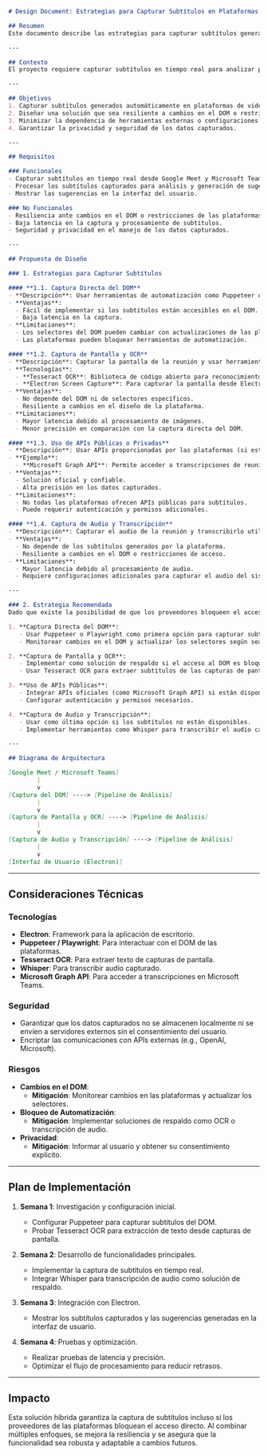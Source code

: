 ```markdown
# Design Document: Estrategias para Capturar Subtítulos en Plataformas de Videollamadas con Restricciones Potenciales

## Resumen
Este documento describe las estrategias para capturar subtítulos generados automáticamente en plataformas de videollamadas como Google Meet y Microsoft Teams, considerando que los proveedores pueden bloquear o dificultar el acceso a estos subtítulos mediante cambios en el DOM, restricciones de seguridad o actualizaciones en sus plataformas.

---

## Contexto
El proyecto requiere capturar subtítulos en tiempo real para analizar preguntas y generar sugerencias. Sin embargo, las plataformas de videollamadas pueden implementar restricciones que dificulten el acceso directo a los subtítulos, como cambios en el DOM, bloqueos de automatización o limitaciones en las APIs públicas. Este documento explora enfoques resilientes para garantizar la funcionalidad incluso ante estas restricciones.

---

## Objetivos
1. Capturar subtítulos generados automáticamente en plataformas de videollamadas.
2. Diseñar una solución que sea resiliente a cambios en el DOM o restricciones de acceso.
3. Minimizar la dependencia de herramientas externas o configuraciones complejas.
4. Garantizar la privacidad y seguridad de los datos capturados.

---

## Requisitos

### Funcionales
- Capturar subtítulos en tiempo real desde Google Meet y Microsoft Teams.
- Procesar los subtítulos capturados para análisis y generación de sugerencias.
- Mostrar las sugerencias en la interfaz del usuario.

### No Funcionales
- Resiliencia ante cambios en el DOM o restricciones de las plataformas.
- Baja latencia en la captura y procesamiento de subtítulos.
- Seguridad y privacidad en el manejo de los datos capturados.

---

## Propuesta de Diseño

### 1. Estrategias para Capturar Subtítulos

#### **1.1. Captura Directa del DOM**
- **Descripción**: Usar herramientas de automatización como Puppeteer o Playwright para interactuar con el DOM de la página y extraer subtítulos en tiempo real.
- **Ventajas**:
  - Fácil de implementar si los subtítulos están accesibles en el DOM.
  - Baja latencia en la captura.
- **Limitaciones**:
  - Los selectores del DOM pueden cambiar con actualizaciones de las plataformas.
  - Las plataformas pueden bloquear herramientas de automatización.

#### **1.2. Captura de Pantalla y OCR**
- **Descripción**: Capturar la pantalla de la reunión y usar herramientas de reconocimiento óptico de caracteres (OCR) para extraer los subtítulos.
- **Tecnologías**:
  - **Tesseract OCR**: Biblioteca de código abierto para reconocimiento de texto.
  - **Electron Screen Capture**: Para capturar la pantalla desde Electron.
- **Ventajas**:
  - No depende del DOM ni de selectores específicos.
  - Resiliente a cambios en el diseño de la plataforma.
- **Limitaciones**:
  - Mayor latencia debido al procesamiento de imágenes.
  - Menor precisión en comparación con la captura directa del DOM.

#### **1.3. Uso de APIs Públicas o Privadas**
- **Descripción**: Usar APIs proporcionadas por las plataformas (si están disponibles) para acceder a subtítulos o transcripciones.
- **Ejemplo**:
  - **Microsoft Graph API**: Permite acceder a transcripciones de reuniones en Microsoft Teams.
- **Ventajas**:
  - Solución oficial y confiable.
  - Alta precisión en los datos capturados.
- **Limitaciones**:
  - No todas las plataformas ofrecen APIs públicas para subtítulos.
  - Puede requerir autenticación y permisos adicionales.

#### **1.4. Captura de Audio y Transcripción**
- **Descripción**: Capturar el audio de la reunión y transcribirlo utilizando servicios de reconocimiento de voz como Whisper o Google Speech-to-Text.
- **Ventajas**:
  - No depende de los subtítulos generados por la plataforma.
  - Resiliente a cambios en el DOM o restricciones de acceso.
- **Limitaciones**:
  - Mayor latencia debido al procesamiento de audio.
  - Requiere configuraciones adicionales para capturar el audio del sistema.

---

### 2. Estrategia Recomendada
Dado que existe la posibilidad de que los proveedores bloqueen el acceso directo a los subtítulos, se recomienda una solución híbrida que combine los enfoques anteriores:

1. **Captura Directa del DOM**:
   - Usar Puppeteer o Playwright como primera opción para capturar subtítulos.
   - Monitorear cambios en el DOM y actualizar los selectores según sea necesario.

2. **Captura de Pantalla y OCR**:
   - Implementar como solución de respaldo si el acceso al DOM es bloqueado.
   - Usar Tesseract OCR para extraer subtítulos de las capturas de pantalla.

3. **Uso de APIs Públicas**:
   - Integrar APIs oficiales (como Microsoft Graph API) si están disponibles.
   - Configurar autenticación y permisos necesarios.

4. **Captura de Audio y Transcripción**:
   - Usar como última opción si los subtítulos no están disponibles.
   - Implementar herramientas como Whisper para transcribir el audio capturado.

---

## Diagrama de Arquitectura

[Google Meet / Microsoft Teams]
        |
        v
[Captura del DOM] ----> [Pipeline de Análisis]
        |
        v
[Captura de Pantalla y OCR] ----> [Pipeline de Análisis]
        |
        v
[Captura de Audio y Transcripción] ----> [Pipeline de Análisis]
        |
        v
[Interfaz de Usuario (Electron)]
```

---

## Consideraciones Técnicas

### Tecnologías
- **Electron**: Framework para la aplicación de escritorio.
- **Puppeteer / Playwright**: Para interactuar con el DOM de las plataformas.
- **Tesseract OCR**: Para extraer texto de capturas de pantalla.
- **Whisper**: Para transcribir audio capturado.
- **Microsoft Graph API**: Para acceder a transcripciones en Microsoft Teams.

### Seguridad
- Garantizar que los datos capturados no se almacenen localmente ni se envíen a servidores externos sin el consentimiento del usuario.
- Encriptar las comunicaciones con APIs externas (e.g., OpenAI, Microsoft).

### Riesgos
- **Cambios en el DOM**:
  - **Mitigación**: Monitorear cambios en las plataformas y actualizar los selectores.
- **Bloqueo de Automatización**:
  - **Mitigación**: Implementar soluciones de respaldo como OCR o transcripción de audio.
- **Privacidad**:
  - **Mitigación**: Informar al usuario y obtener su consentimiento explícito.

---

## Plan de Implementación

1. **Semana 1**: Investigación y configuración inicial.
   - Configurar Puppeteer para capturar subtítulos del DOM.
   - Probar Tesseract OCR para extracción de texto desde capturas de pantalla.

2. **Semana 2**: Desarrollo de funcionalidades principales.
   - Implementar la captura de subtítulos en tiempo real.
   - Integrar Whisper para transcripción de audio como solución de respaldo.

3. **Semana 3**: Integración con Electron.
   - Mostrar los subtítulos capturados y las sugerencias generadas en la interfaz de usuario.

4. **Semana 4**: Pruebas y optimización.
   - Realizar pruebas de latencia y precisión.
   - Optimizar el flujo de procesamiento para reducir retrasos.

---

## Impacto
Esta solución híbrida garantiza la captura de subtítulos incluso si los proveedores de las plataformas bloquean el acceso directo. Al combinar múltiples enfoques, se mejora la resiliencia y se asegura que la funcionalidad sea robusta y adaptable a cambios futuros.
```
